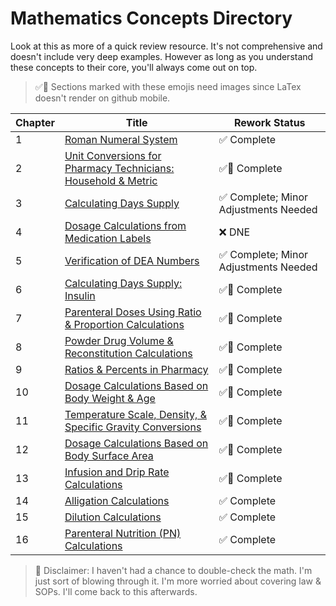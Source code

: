 # Mathematics Concepts Directory

Look at this as more of a quick review resource. It's not comprehensive and doesn't include very deep examples. However as long as you understand these concepts to their core, you'll always come out on top.

> ✅📸 Sections marked with these emojis need images since LaTex doesn't render on github mobile.

| Chapter | Title | Rework Status |
|---------|-------|---------------|
| 1 | [Roman Numeral System](./roman_numerals.md) | ✅ Complete |
| 2 | [Unit Conversions for Pharmacy Technicians: Household & Metric](./unit_conversions.md) | ✅📸 Complete|
| 3 | [Calculating Days Supply](./days_supply.md) | ✅ Complete; Minor Adjustments Needed |
| 4 | [Dosage Calculations from Medication Labels](./medication_labels.md) | ❌ DNE |
| 5 | [Verification of DEA Numbers](./dea_numbers.md) | ✅ Complete; Minor Adjustments Needed |
| 6 | [Calculating Days Supply: Insulin](./insulin_math.md) | ✅📸 Complete|
| 7 | [Parenteral Doses Using Ratio & Proportion Calculations](./parenteral_ratios.md) | ✅📸 Complete|
| 8 | [Powder Drug Volume & Reconstitution Calculations](./powder_volume.md) | ✅📸 Complete|
| 9 | [Ratios & Percents in Pharmacy](./percents_ratios.md) | ✅📸 Complete|
| 10 | [Dosage Calculations Based on Body Weight & Age](./body_weight_calculations.md) | ✅📸 Complete |
| 11 | [Temperature Scale, Density, & Specific Gravity Conversions](./temperature_scale_conversions.md) | ✅📸 Complete|
| 12 | [Dosage Calculations Based on Body Surface Area](./bsa.md) | ✅📸 Complete |
| 13 | [Infusion and Drip Rate Calculations](./flow_drip_rate.md) | ✅📸 Complete|
| 14 | [Alligation Calculations](./alligations.md) | ✅ Complete |
| 15 | [Dilution Calculations](./dilutions.md) | ✅ Complete  |
| 16 | [Parenteral Nutrition (PN) Calculations](./tpn.md) | ✅ Complete  |

> 🚨 Disclaimer: I haven't had a chance to double-check the math. I'm just sort of blowing through it. I'm more worried about covering law & SOPs. I'll come back to this afterwards.
